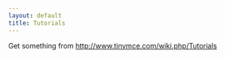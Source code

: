 ```yaml
---
layout: default
title: Tutorials
---
```


Get something from http://www.tinymce.com/wiki.php/Tutorials
